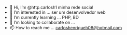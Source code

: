 - 👋 Hi, I’m @http.carlosh1 minha rede social 
- 👀 I’m interested in ... ser um desenvolvedor web
- 🌱 I’m currently learning ...   PHP, BD
- 💞️ I’m looking to collaborate on ...
- 📫 How to reach me ...  carloshenriqueh08@hotmail.com

<!---
carloosph1/carloosph1 is a ✨ special ✨ repository because its `README.md` (this file) appears on your GitHub prof  
You can click the Preview link to take a look at your changes.
--->
